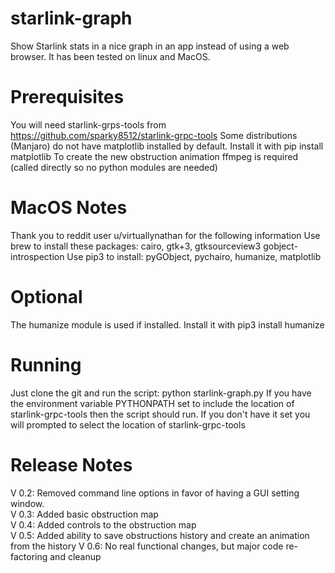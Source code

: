 # starlink-graph
Show Starlink stats in a nice graph in an app instead of using a web browser. It has been tested on linux and MacOS. 
# Prerequisites
You will need starlink-grps-tools from https://github.com/sparky8512/starlink-grpc-tools
Some distributions (Manjaro) do not have matplotlib installed by default. Install it with pip install matplotlib
To create the new obstruction animation ffmpeg is required (called directly so no python modules are needed)
# MacOS Notes
Thank you to reddit user u/virtuallynathan for the following information
Use brew to install these packages: cairo, gtk+3, gtksourceview3 gobject-introspection
Use pip3 to install: pyGObject, pychairo, humanize, matplotlib
# Optional
The humanize module is used if installed. Install it with pip3 install humanize
# Running
Just clone the git and run the script: python starlink-graph.py
If you have the environment variable PYTHONPATH set to include the location of starlink-grpc-tools then
the script should run. If you don't have it set you will prompted to select the location of starlink-grpc-tools
# Release Notes
V 0.2: Removed command line options in favor of having a GUI setting window.<br/>
V 0.3: Added basic obstruction map<br/>
V 0.4: Added controls to the obstruction map<br/>
V 0.5: Added ability to save obstructions history and create an animation from the history
V 0.6: No real functional changes, but major code re-factoring and cleanup


